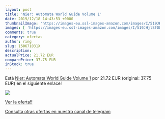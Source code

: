 ```yaml
---
layout: post
title: 'Nier: Automata World Guide Volume 1'
date: 2019/12/18 14:43:53 +0000
thumbnailImage: 'https://images-eu.ssl-images-amazon.com/images/I/519JHjlSfOL._SL200_.jpg'
images: [ 'https://images-eu.ssl-images-amazon.com/images/I/519JHjlSfOL._SL200_.jpg' ]
comments: true
category: ofertas
author: ring
slug: 150671031X
description:
actualPrice: 21.72 EUR
comparePrice: 37.75 EUR
inStock: true
---
```


Está [Nier: Automata World Guide Volume 1](https://www.amazon.com/dp/150671031X/?tag=redken08-20) por 21.72 EUR (original: 37.75 EUR) en el siguiente enlace!

[![](https://images-eu.ssl-images-amazon.com/images/I/519JHjlSfOL._SL200_.jpg)](https://www.amazon.com/dp/150671031X/?tag=redken08-20)

[Ver la oferta!!](https://www.amazon.com/dp/150671031X/?tag=redken08-20)

[Consulta otras ofertas en nuestro canal de telegram](https://t.me/s/ofertas25)
